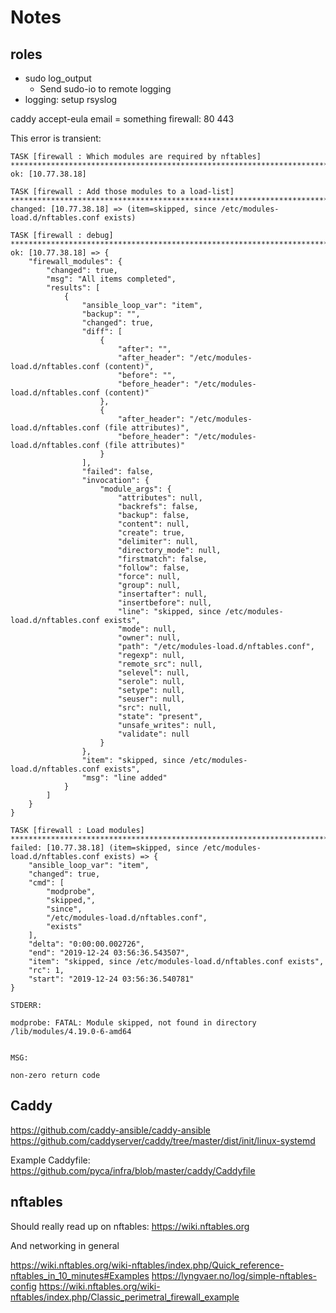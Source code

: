 # Notes

## roles

- sudo log_output
  - Send sudo-io to remote logging
- logging: setup rsyslog

caddy
  accept-eula
  email = something
  firewall:
    80
    443

This error is transient:

```text
TASK [firewall : Which modules are required by nftables] **********************************************************************************************
ok: [10.77.38.18]

TASK [firewall : Add those modules to a load-list] ****************************************************************************************************
changed: [10.77.38.18] => (item=skipped, since /etc/modules-load.d/nftables.conf exists)

TASK [firewall : debug] *******************************************************************************************************************************
ok: [10.77.38.18] => {
    "firewall_modules": {
        "changed": true,
        "msg": "All items completed",
        "results": [
            {
                "ansible_loop_var": "item",
                "backup": "",
                "changed": true,
                "diff": [
                    {
                        "after": "",
                        "after_header": "/etc/modules-load.d/nftables.conf (content)",
                        "before": "",
                        "before_header": "/etc/modules-load.d/nftables.conf (content)"
                    },
                    {
                        "after_header": "/etc/modules-load.d/nftables.conf (file attributes)",
                        "before_header": "/etc/modules-load.d/nftables.conf (file attributes)"
                    }
                ],
                "failed": false,
                "invocation": {
                    "module_args": {
                        "attributes": null,
                        "backrefs": false,
                        "backup": false,
                        "content": null,
                        "create": true,
                        "delimiter": null,
                        "directory_mode": null,
                        "firstmatch": false,
                        "follow": false,
                        "force": null,
                        "group": null,
                        "insertafter": null,
                        "insertbefore": null,
                        "line": "skipped, since /etc/modules-load.d/nftables.conf exists",
                        "mode": null,
                        "owner": null,
                        "path": "/etc/modules-load.d/nftables.conf",
                        "regexp": null,
                        "remote_src": null,
                        "selevel": null,
                        "serole": null,
                        "setype": null,
                        "seuser": null,
                        "src": null,
                        "state": "present",
                        "unsafe_writes": null,
                        "validate": null
                    }
                },
                "item": "skipped, since /etc/modules-load.d/nftables.conf exists",
                "msg": "line added"
            }
        ]
    }
}

TASK [firewall : Load modules] ************************************************************************************************************************
failed: [10.77.38.18] (item=skipped, since /etc/modules-load.d/nftables.conf exists) => {
    "ansible_loop_var": "item",
    "changed": true,
    "cmd": [
        "modprobe",
        "skipped,",
        "since",
        "/etc/modules-load.d/nftables.conf",
        "exists"
    ],
    "delta": "0:00:00.002726",
    "end": "2019-12-24 03:56:36.543507",
    "item": "skipped, since /etc/modules-load.d/nftables.conf exists",
    "rc": 1,
    "start": "2019-12-24 03:56:36.540781"
}

STDERR:

modprobe: FATAL: Module skipped, not found in directory /lib/modules/4.19.0-6-amd64


MSG:

non-zero return code
```

## Caddy

https://github.com/caddy-ansible/caddy-ansible
https://github.com/caddyserver/caddy/tree/master/dist/init/linux-systemd

Example Caddyfile: https://github.com/pyca/infra/blob/master/caddy/Caddyfile

## nftables

Should really read up on nftables: https://wiki.nftables.org

And networking in general

https://wiki.nftables.org/wiki-nftables/index.php/Quick_reference-nftables_in_10_minutes#Examples
https://lyngvaer.no/log/simple-nftables-config
https://wiki.nftables.org/wiki-nftables/index.php/Classic_perimetral_firewall_example
